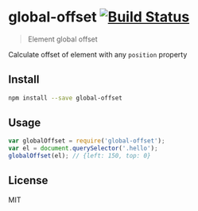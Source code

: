 # global-offset [![Build Status][travis-image]][travis-url]

> Element global offset

Calculate offset of element with any `position` property

## Install

```sh
npm install --save global-offset
```

## Usage

```js
var globalOffset = require('global-offset');
var el = document.querySelector('.hello');
globalOffset(el); // {left: 150, top: 0}
```

## License

MIT

[travis-url]: https://travis-ci.org/andrepolischuk/global-offset
[travis-image]: https://travis-ci.org/andrepolischuk/global-offset.svg?branch=master

